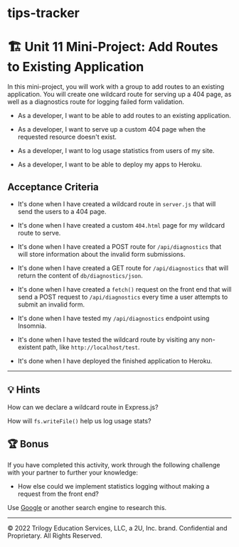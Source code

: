 # tips-tracker

# 🏗️ Unit 11 Mini-Project: Add Routes to Existing Application

In this mini-project, you will work with a group to add routes to an existing application. You will create one wildcard route for serving up a 404 page, as well as a diagnostics route for logging failed form validation.

* As a developer, I want to be able to add routes to an existing application.

* As a developer, I want to serve up a custom 404 page when the requested resource doesn't exist.

* As a developer, I want to log usage statistics from users of my site.

* As a developer, I want to be able to deploy my apps to Heroku.

## Acceptance Criteria

* It's done when I have created a wildcard route in `server.js` that will send the users to a 404 page.

* It's done when I have created a custom `404.html` page for my wildcard route to serve. 

* It's done when I have created a POST route for `/api/diagnostics` that will store information about the invalid form submissions.

* It's done when I have created a GET route for `/api/diagnostics` that will return the content of `db/diagnostics/json`.

* It's done when I have created a `fetch()` request on the front end that will send a POST request to `/api/diagnostics` every time a user attempts to submit an invalid form.

* It's done when I have tested my `/api/diagnostics` endpoint using Insomnia.

* It's done when I have tested the wildcard route by visiting any non-existent path, like `http://localhost/test`.

* It's done when I have deployed the finished application to Heroku.

---

## 💡 Hints

How can we declare a wildcard route in Express.js?

How will `fs.writeFile()` help us log usage stats?

## 🏆 Bonus

If you have completed this activity, work through the following challenge with your partner to further your knowledge:

* How else could we implement statistics logging without making a request from the front end?

Use [Google](https://www.google.com) or another search engine to research this.

---
© 2022 Trilogy Education Services, LLC, a 2U, Inc. brand. Confidential and Proprietary. All Rights Reserved.

